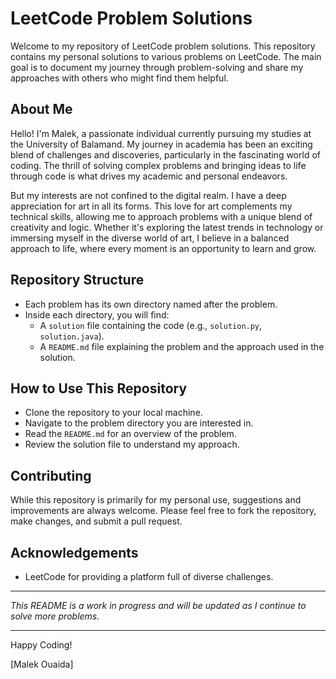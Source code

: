 # LeetCode Problem Solutions

Welcome to my repository of LeetCode problem solutions. This repository contains my personal solutions to various problems on LeetCode. The main goal is to document my journey through problem-solving and share my approaches with others who might find them helpful.

## About Me

Hello! I'm Malek, a passionate individual currently pursuing my studies at the University of Balamand. My journey in academia has been an exciting blend of challenges and discoveries, particularly in the fascinating world of coding. The thrill of solving complex problems and bringing ideas to life through code is what drives my academic and personal endeavors.

But my interests are not confined to the digital realm. I have a deep appreciation for art in all its forms. This love for art complements my technical skills, allowing me to approach problems with a unique blend of creativity and logic. Whether it's exploring the latest trends in technology or immersing myself in the diverse world of art, I believe in a balanced approach to life, where every moment is an opportunity to learn and grow.

## Repository Structure

- Each problem has its own directory named after the problem.
- Inside each directory, you will find:
  - A `solution` file containing the code (e.g., `solution.py`, `solution.java`).
  - A `README.md` file explaining the problem and the approach used in the solution.

## How to Use This Repository

- Clone the repository to your local machine.
- Navigate to the problem directory you are interested in.
- Read the `README.md` for an overview of the problem.
- Review the solution file to understand my approach.

## Contributing

While this repository is primarily for my personal use, suggestions and improvements are always welcome. Please feel free to fork the repository, make changes, and submit a pull request.

## Acknowledgements

- LeetCode for providing a platform full of diverse challenges.

---

*This README is a work in progress and will be updated as I continue to solve more problems.*

---

Happy Coding!

[Malek Ouaida]
